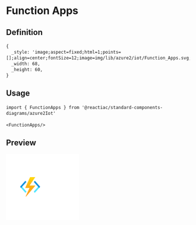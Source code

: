 # Function Apps

## Definition

```
{
  _style: 'image;aspect=fixed;html=1;points=[];align=center;fontSize=12;image=img/lib/azure2/iot/Function_Apps.svg;strokeColor=none;',
  _width: 68,
  _height: 60,
}
```

## Usage

```
import { FunctionApps } from '@reactiac/standard-components-diagrams/azure2Iot'

<FunctionApps/>
```

## Preview

<img src="./function-apps.png" width="200"/>
